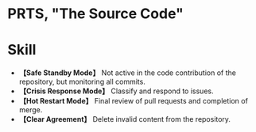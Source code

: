 # PRTS, "The Source Code"

# Skill

* **【Safe Standby Mode】** Not active in the code contribution of the repository, but monitoring all commits.
* **【Crisis Response Mode】** Classify and respond to issues.
* **【Hot Restart Mode】** Final review of pull requests and completion of merge.
* **【Clear Agreement】** Delete invalid content from the repository.
